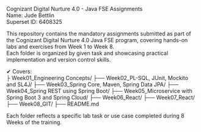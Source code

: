 Cognizant Digital Nurture 4.0 - Java FSE Assignments  
Name: Jude Bettlin  
Superset ID: 6408325  

This repository contains the mandatory assignments submitted as part of the Cognizant Digital Nurture 4.0 Java FSE program, covering hands-on labs and exercises from Week 1 to Week 8.  
Each folder is organized by given task and showcasing practical implementation and version control skills.

✔ Covers:  
├ Week01_Engineering Concepts/
├── Week02_PL-SQL, JUnit, Mockito and SL4J/
├── Week03_Spring Core, Maven, Spring Data JPA/
├── Week04_Spring REST using Spring Boot/
├── Week05_Microservice with Spring Boot 3 and Spring Cloud/
├── Week06_React/
├── Week07_React/
├── Week08_GIT/
├── README.md

Each folder reflects a specific lab task or use case completed during 8 Weeks of the training.
